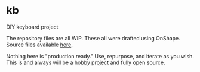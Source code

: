 # kb
DIY keyboard project

The repository files are all WIP. These all were drafted using OnShape. Source files available [here](https://cad.onshape.com/documents/b978ef6154e055ffa927ee69/w/87cb33563c0c307d1572ec2f/e/93ba612c50cada87610d1285?renderMode=0&uiState=626d574906a40d3bbee700cf).

Nothing here is "production ready." Use, repurpose, and iterate as you wish. This is and always will be a hobby project and fully open source.

